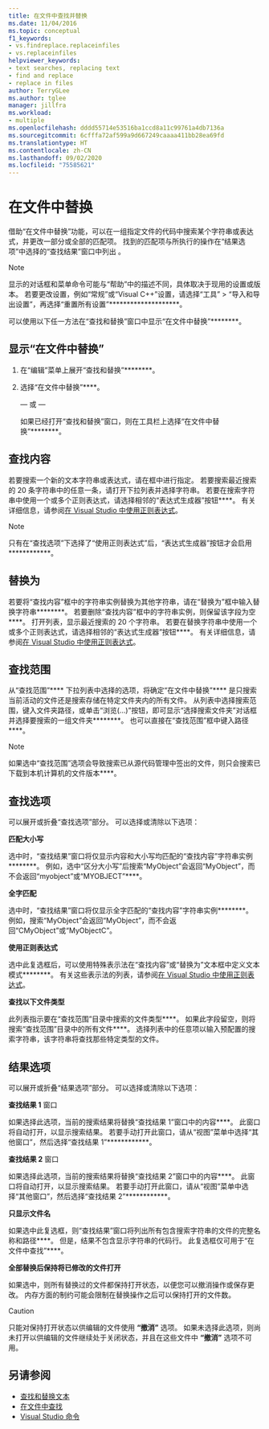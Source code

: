```yaml
---
title: 在文件中查找并替换
ms.date: 11/04/2016
ms.topic: conceptual
f1_keywords:
- vs.findreplace.replaceinfiles
- vs.replaceinfiles
helpviewer_keywords:
- text searches, replacing text
- find and replace
- replace in files
author: TerryGLee
ms.author: tglee
manager: jillfra
ms.workload:
- multiple
ms.openlocfilehash: dddd55714e53516ba1ccd8a11c99761a4db7136a
ms.sourcegitcommit: 6cfffa72af599a9d667249caaaa411bb28ea69fd
ms.translationtype: HT
ms.contentlocale: zh-CN
ms.lasthandoff: 09/02/2020
ms.locfileid: "75585621"
---
```

# <a name="replace-in-files"></a>在文件中替换

借助“在文件中替换”功能，可以在一组指定文件的代码中搜索某个字符串或表达式，并更改一部分或全部的匹配项。 找到的匹配项与所执行的操作在“结果选项”中选择的“查找结果”窗口中列出 。

> [!NOTE]
> 显示的对话框和菜单命令可能与“帮助”中的描述不同，具体取决于现用的设置或版本。 若要更改设置，例如“常规”或“Visual C++”设置，请选择“工具” > “导入和导出设置”，再选择“重置所有设置”********************。

可以使用以下任一方法在“查找和替换”窗口中显示“在文件中替换”********。

## <a name="to-display-replace-in-files"></a>显示“在文件中替换”

1. 在“编辑”菜单上展开“查找和替换”********。

2. 选择“在文件中替换”****。

   — 或 —

   如果已经打开“查找和替换”窗口，则在工具栏上选择“在文件中替换”********。

## <a name="find-what"></a>查找内容

若要搜索一个新的文本字符串或表达式，请在框中进行指定。 若要搜索最近搜索的 20 条字符串中的任意一条，请打开下拉列表并选择字符串。 若要在搜索字符串中使用一个或多个正则表达式，请选择相邻的“表达式生成器”按钮****。 有关详细信息，请参阅[在 Visual Studio 中使用正则表达式](../ide/using-regular-expressions-in-visual-studio.md)。

> [!NOTE]
> 只有在“查找选项”下选择了“使用正则表达式”后，“表达式生成器”按钮才会启用************。

## <a name="replace-with"></a>替换为

若要将“查找内容”框中的字符串实例替换为其他字符串，请在“替换为”框中输入替换字符串********。 若要删除“查找内容”框中的字符串实例，则保留该字段为空****。 打开列表，显示最近搜索的 20 个字符串。 若要在替换字符串中使用一个或多个正则表达式，请选择相邻的“表达式生成器”按钮****。 有关详细信息，请参阅[在 Visual Studio 中使用正则表达式](../ide/using-regular-expressions-in-visual-studio.md)。

## <a name="look-in"></a>查找范围

从“查找范围”**** 下拉列表中选择的选项，将确定“在文件中替换”**** 是只搜索当前活动的文件还是搜索存储在特定文件夹内的所有文件。 从列表中选择搜索范围，键入文件夹路径，或单击“浏览(...)”按钮，即可显示“选择搜索文件夹”对话框并选择要搜索的一组文件夹********。 也可以直接在“查找范围”框中键入路径****。

> [!NOTE]
> 如果选中“查找范围”选项会导致搜索已从源代码管理中签出的文件，则只会搜索已下载到本机计算机的文件版本****。

## <a name="find-options"></a>查找选项

可以展开或折叠“查找选项”部分。 可以选择或清除以下选项：

**匹配大小写**

选中时，“查找结果”窗口将仅显示内容和大小写均匹配的“查找内容”字符串实例********。 例如，选中“区分大小写”后搜索“MyObject”会返回“MyObject”，而不会返回“myobject”或“MYOBJECT”****。

**全字匹配**

选中时，“查找结果”窗口将仅显示全字匹配的“查找内容”字符串实例********。 例如，搜索“MyObject”会返回“MyObject”，而不会返回“CMyObject”或“MyObjectC”。

**使用正则表达式**

选中此复选框后，可以使用特殊表示法在“查找内容”或“替换为”文本框中定义文本模式********。 有关这些表示法的列表，请参阅[在 Visual Studio 中使用正则表达式](../ide/using-regular-expressions-in-visual-studio.md)。

**查找以下文件类型**

此列表指示要在“查找范围”目录中搜索的文件类型****。 如果此字段留空，则将搜索“查找范围”目录中的所有文件****。 选择列表中的任意项以输入预配置的搜索字符串，该字符串将查找那些特定类型的文件。

## <a name="result-options"></a>结果选项

可以展开或折叠“结果选项”部分。 可以选择或清除以下选项：

**查找结果 1** 窗口

如果选择此选项，当前的搜索结果将替换“查找结果 1”窗口中的内容****。 此窗口将自动打开，以显示搜索结果。 若要手动打开此窗口，请从“视图”菜单中选择“其他窗口”，然后选择“查找结果 1”************。

**查找结果 2** 窗口

如果选择此选项，当前的搜索结果将替换“查找结果 2”窗口中的内容****。 此窗口将自动打开，以显示搜索结果。 若要手动打开此窗口，请从“视图”菜单中选择“其他窗口”，然后选择“查找结果 2”************。

**只显示文件名**

如果选中此复选框，则“查找结果”窗口将列出所有包含搜索字符串的文件的完整名称和路径****。 但是，结果不包含显示字符串的代码行。 此复选框仅可用于“在文件中查找”****。

**全部替换后保持将已修改的文件打开**

如果选中，则所有替换过的文件都保持打开状态，以便您可以撤消操作或保存更改。 内存方面的制约可能会限制在替换操作之后可以保持打开的文件数。

> [!CAUTION]
> 只能对保持打开状态以供编辑的文件使用 **“撤消”** 选项。 如果未选择此选项，则尚未打开以供编辑的文件继续处于关闭状态，并且在这些文件中 **“撤消”** 选项不可用。

## <a name="see-also"></a>另请参阅

- [查找和替换文本](../ide/finding-and-replacing-text.md)
- [在文件中查找](../ide/find-in-files.md)
- [Visual Studio 命令](../ide/reference/visual-studio-commands.md)
